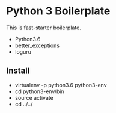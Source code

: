 # Python 3 Boilerplate

This is fast-starter boilerplate.

- Python3.6
- better_exceptions
- loguru

## Install

- virtualenv -p python3.6 python3-env
- cd python3-env/bin
- source activate
- cd ../../
